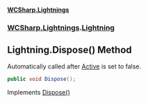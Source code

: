 #### [WCSharp.Lightnings](README.md 'README')
### [WCSharp.Lightnings](WCSharp.Lightnings.md 'WCSharp.Lightnings').[Lightning](WCSharp.Lightnings.Lightning.md 'WCSharp.Lightnings.Lightning')

## Lightning.Dispose() Method

Automatically called after [Active](../WCSharp.Events/WCSharp.Events.IPeriodicDisposableAction.Active.md 'WCSharp.Events.IPeriodicDisposableAction.Active') is set to false.

```csharp
public void Dispose();
```

Implements [Dispose()](../WCSharp.Events/WCSharp.Events.IPeriodicDisposableAction.Dispose().md 'WCSharp.Events.IPeriodicDisposableAction.Dispose')